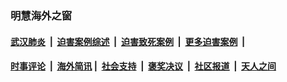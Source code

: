 
### 明慧海外之窗

####  [武汉肺炎](indexes/365.md?t=06150901) &nbsp;|&nbsp;  [迫害案例综述](indexes/328.md?t=06150901) &nbsp;|&nbsp; [迫害致死案例](indexes/277.md?t=06150901)  &nbsp;|&nbsp; [更多迫害案例](indexes/81.md?t=06150901)  &nbsp;|&nbsp; 
####  [时事评论](indexes/19.md?t=06150901) &nbsp;|&nbsp; [海外简讯](indexes/245.md?t=06150901)&nbsp;|&nbsp;  [社会支持](indexes/140.md?t=06150901) &nbsp;|&nbsp; [褒奖决议](indexes/282.md?t=06150901) &nbsp;|&nbsp; [社区报道](indexes/91.md?t=06150901)  &nbsp;|&nbsp; [天人之间](indexes/78.md?t=06150901) 

